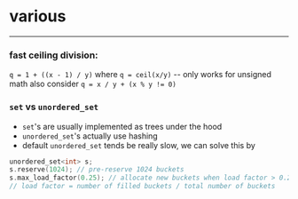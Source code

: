 # various

---

### fast ceiling division:
`q = 1 + ((x - 1) / y)` where `q = ceil(x/y)` -- only works for unsigned math
also consider `q = x / y + (x % y != 0)`

### `set` vs `unordered_set`
- `set`'s are usually implemented as trees under the hood
- `unordered_set`'s actually use hashing
- default `unordered_set` tends be really slow, we can solve this by

```cpp
unordered_set<int> s;
s.reserve(1024); // pre-reserve 1024 buckets
s.max_load_factor(0.25); // allocate new buckets when load factor > 0.25
// load factor = number of filled buckets / total number of buckets
```
